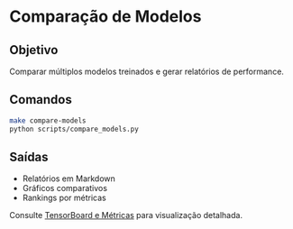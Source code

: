# Comparação de Modelos

## Objetivo
Comparar múltiplos modelos treinados e gerar relatórios de performance.

## Comandos

```bash
make compare-models
python scripts/compare_models.py
```

## Saídas
- Relatórios em Markdown
- Gráficos comparativos
- Rankings por métricas

Consulte [TensorBoard e Métricas](./TENSORBOARD_METRICAS.md) para visualização detalhada.
